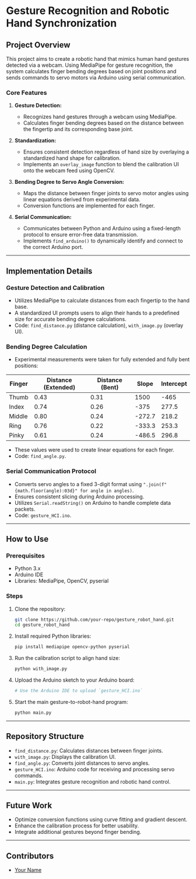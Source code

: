 # Gesture Recognition and Robotic Hand Synchronization

## Project Overview
This project aims to create a robotic hand that mimics human hand gestures detected via a webcam. Using MediaPipe for gesture recognition, the system calculates finger bending degrees based on joint positions and sends commands to servo motors via Arduino using serial communication. 

### Core Features
1. **Gesture Detection:**
   - Recognizes hand gestures through a webcam using MediaPipe.
   - Calculates finger bending degrees based on the distance between the fingertip and its corresponding base joint.

2. **Standardization:**
   - Ensures consistent detection regardless of hand size by overlaying a standardized hand shape for calibration.
   - Implements an `overlay_image` function to blend the calibration UI onto the webcam feed using OpenCV.

3. **Bending Degree to Servo Angle Conversion:**
   - Maps the distance between finger joints to servo motor angles using linear equations derived from experimental data.
   - Conversion functions are implemented for each finger.

4. **Serial Communication:**
   - Communicates between Python and Arduino using a fixed-length protocol to ensure error-free data transmission.
   - Implements `find_arduino()` to dynamically identify and connect to the correct Arduino port.

---

## Implementation Details

### Gesture Detection and Calibration
- Utilizes MediaPipe to calculate distances from each fingertip to the hand base.
- A standardized UI prompts users to align their hands to a predefined size for accurate bending degree calculations.
- Code: `find_distance.py` (distance calculation), `with_image.py` (overlay UI).

### Bending Degree Calculation
- Experimental measurements were taken for fully extended and fully bent positions:

| Finger | Distance (Extended) | Distance (Bent) | Slope | Intercept |
|--------|----------------------|-----------------|-------|-----------|
| Thumb  | 0.43                | 0.31            | 1500  | -465      |
| Index  | 0.74                | 0.26            | -375  | 277.5     |
| Middle | 0.80                | 0.24            | -272.7| 218.2     |
| Ring   | 0.76                | 0.22            | -333.3| 253.3     |
| Pinky  | 0.61                | 0.24            | -486.5| 296.8     |

- These values were used to create linear equations for each finger.
- Code: `find_angle.py`.

### Serial Communication Protocol
- Converts servo angles to a fixed 3-digit format using `".join(f"{math.floor(angle):03d}" for angle in angles)`.
- Ensures consistent slicing during Arduino processing.
- Utilizes `Serial.readString()` on Arduino to handle complete data packets.
- Code: `gesture_HCI.ino`.

---

## How to Use

### Prerequisites
- Python 3.x
- Arduino IDE
- Libraries: MediaPipe, OpenCV, pyserial

### Steps
1. Clone the repository:
   ```bash
   git clone https://github.com/your-repo/gesture_robot_hand.git
   cd gesture_robot_hand
   ```
2. Install required Python libraries:
   ```bash
   pip install mediapipe opencv-python pyserial
   ```
3. Run the calibration script to align hand size:
   ```bash
   python with_image.py
   ```
4. Upload the Arduino sketch to your Arduino board:
   ```bash
   # Use the Arduino IDE to upload `gesture_HCI.ino`
   ```
5. Start the main gesture-to-robot-hand program:
   ```bash
   python main.py
   ```

---

## Repository Structure
- `find_distance.py`: Calculates distances between finger joints.
- `with_image.py`: Displays the calibration UI.
- `find_angle.py`: Converts joint distances to servo angles.
- `gesture_HCI.ino`: Arduino code for receiving and processing servo commands.
- `main.py`: Integrates gesture recognition and robotic hand control.

---

## Future Work
- Optimize conversion functions using curve fitting and gradient descent.
- Enhance the calibration process for better usability.
- Integrate additional gestures beyond finger bending.

---

## Contributors
- [Your Name](https://github.com/your-github)

